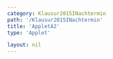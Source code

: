 ```yaml
---
category: Klausur2015INachtermin
path: '/Klausur2015INachtermin'
title: 'AppletA2'
type: 'Applet'

layout: nil
---
```

<script type="text/javascript" src="https://cdnjs.cloudflare.com/ajax/libs/jsxgraph/0.99.7/jsxgraphcore.js"></script>
<link type="text/css" href="https://cdnjs.cloudflare.com/ajax/libs/jsxgraph/0.99.6/jsxgraph.css"><link rel="stylesheet" type="text/css" href="//cdnjs.cloudflare.com/ajax/libs/jsxgraph/0.99.7/jsxgraph.css" />
<div id="30154" class="jxgbox" style="width:500px; height:500px">
<script type="text/javascript">
(function(){
 var board = JXG.JSXGraph.initBoard('30154', {
                boundingbox: [-15, 15, 15, -15],
                axis: true
                
            });
var f = x=> 0.5*x+2;
var pf = board.create('functiongraph', [f], {strokecolor:'black', strokeWidth:3});

var A = board.create('glider', [0,0,pf], {color:'orange'});

var C = board.create('point', [function(){return 1.87*A.X()+1.73}, function(){return -1.23*A.X()+7.20}], {name:'C'});
var AC = board.create('line', [A, C], {straightFirst:false, straightLast:false})

var B = board.create('point', [3,1], {fixed:true, color:'green'});
var AB = board.create('line', [A, B], {straightFirst:false, straightLast:false})
var CB = board.create('line', [C, B], {straightFirst:false, straightLast:false})
board.create('text', [-5,10,'M I 2015 NT A 2'], {fontsize: 18, fixed:true});
board.create('text', [9,10,function(){return 'C('+JXG.toFixed(C.X())+'/'+JXG.toFixed(C.Y())+')'}], {fontsize: 18, fixed:true});
})();

  
  </script>
  </div>
